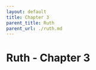 ```yaml
---
layout: default
title: Chapter 3
parent_title: Ruth
parent_url: ./ruth.md
---
```


# Ruth - Chapter 3
